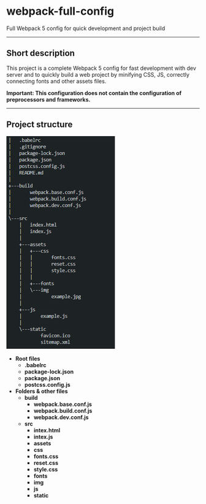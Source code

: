 # webpack-full-config
Full Webpack 5 config for quick development and project build
____
## Short description
This project is a complete Webpack 5 config for fast development with dev server and to quickly build a web project by minifying CSS, JS, correctly connecting fonts and other assets files.

**Important: This configuration does not contain the configuration of preprocessors and frameworks.**
____
## Project structure
![Project Tree](https://github.com/neveleneves/webpack-full-config/blob/master/src/assets/img/treeconfig.PNG)

* **Root files**
  * **.babelrc**
  * **package-lock.json**
  * **package.json**
  * **postcss.config.js**
* **Folders & other files**
  * **build**
    * **webpack.base.conf.js**
    * **webpack.build.conf.js**
    * **webpack.dev.conf.js**
  * **src**
    * **intex.html**
    * **intex.js**
    * **assets**
     * **css**
      * **fonts.css**
      * **reset.css**
      * **style.css**
     * **fonts**
     * **img**
    * **js**
    * **static**
